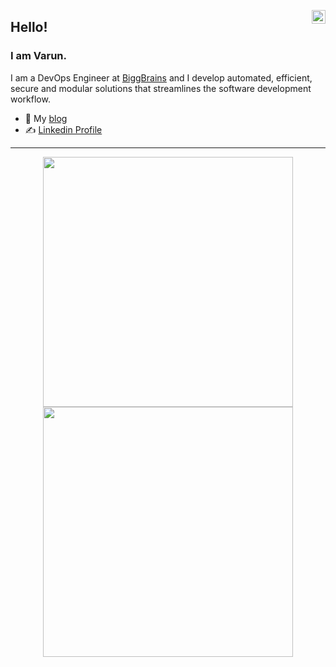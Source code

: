 <a href="https://www.linkedin.com/in/varun-sharma-240031195/" target="_blank" rel="nofollow"><img align="right" alt="Varun's Linkedin" width="22px" src="https://cdn.jsdelivr.net/npm/simple-icons@v3/icons/linkedin.svg" /></a>


## Hello!
### I am Varun.
I am a DevOps Engineer at [BiggBrains](https://biggbrains.com/) and I develop automated, efficient, secure and modular solutions that streamlines the software development workflow.

- 👋 My [blog](https://varxn.hashnode.dev/)
- ✍️ [Linkedin Profile](https://www.linkedin.com/in/varun-sharma-240031195/)

---
<p align = "center">
  <img src = "https://github-readme-stats.vercel.app/api?username=varxnnn&show_icons=true&theme=bear" width = 400>
  <img src = "https://github-readme-streak-stats.herokuapp.com?user=varxnnn&theme=dark&hide_border=true" width = 400>
</p>
